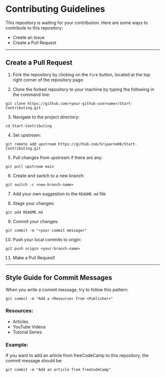 # Contributing Guidelines

This repository is waiting for your contribution. Here are some ways to contribute to this repository:

- Create an Issue
- Create a Pull Request

<hr>

## Create a Pull Request

1. Fork the repository by clicking on the `Fork` button, located at the top right corner of the repository page.

2. Clone the forked repository to your machine by typing the following in the command line:

```
git clone https://github.com/<your-github-username>/Start-Contributing.git
```

3. Navigate to the project directory:

```
cd Start-Contributing
```

4. Set upstream:

```
git remote add upstream https://github.com/Sriparno08/Start-Contributing.git
```

5. Pull changes from upstream if there are any:

```
git pull upstream main
```

6. Create and switch to a new branch:

```
git switch -c <new-branch-name>
```

7. Add your own suggestion to the `README.md` file

8. Stage your changes:

```
git add README.md
```

9. Commit your changes:

```
git commit -m "<your commit message>"
```

10. Push your local commits to origin:

```
git push origin <your-branch-name>
```

11. Make a Pull Request!

<hr>

## Style Guide for Commit Messages

When you write a commit message, try to follow this pattern:

```
git commit -m "Add a <Resource> from <Publisher>"
```

### Resources:
  
- Articles
- YouTube Videos
- Tutorial Series
  
### Example:
  
If you want to add an article from freeCodeCamp to this repository, the commit message should be:

```
git commit -m "Add an article from freeCodeCamp"
```
